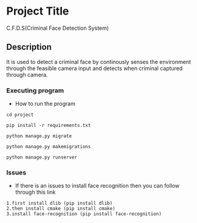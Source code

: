 # Project Title

C.F.D.S(Criminal Face Detection System)

## Description

It is used to detect a criminal face by continously senses the environment through the feasible camera input and detects when criminal captured through camera.

### Executing program

* How to run the program

```
cd project
```

```
pip install -r requirements.txt
```

```
python manage.py migrate
```

```
python manage.py makemigrations
```

```
python manage.py runserver
```

### Issues
* If there is an issues to install face recognition then you can follow through this link

```
1.first install dlib (pip install dlib)
2.then install cmake (pip install cmake)
3.install face-recognition (pip install face-recognition)
```

